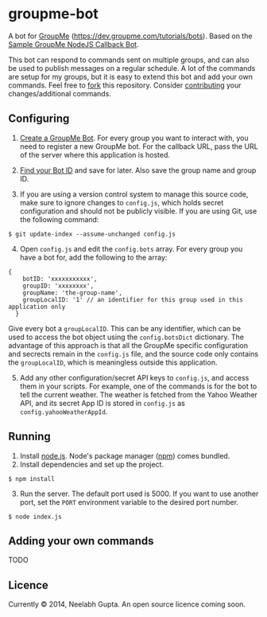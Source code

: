 groupme-bot
===========
A bot for [GroupMe](https://groupme.com/) (https://dev.groupme.com/tutorials/bots).
Based on the [Sample GroupMe NodeJS Callback Bot](https://github.com/groupme/bot-tutorial-nodejs).

This bot can respond to commands sent on multiple groups, and can also be used to publish messages on a regular schedule. A lot of the commands are setup for my groups, but it is easy to extend this bot and add your own commands. Feel free to [fork](https://help.github.com/articles/fork-a-repo/) this repository. Consider [contributing](https://guides.github.com/activities/contributing-to-open-source/#contributing) your changes/additional commands.

Configuring
-----------
1. [Create a GroupMe Bot](https://github.com/groupme/bot-tutorial-nodejs#next-create-a-groupme-bot). For every group you want to interact with, you need to register a new GroupMe bot. For the callback URL, pass the URL of the server where this application is hosted.

2. [Find your Bot ID](https://github.com/neelabhg/groupme-bot#find-your-bot-id) and save for later. Also save the group name and group ID.

3. If you are using a version control system to manage this source code, make sure to ignore changes to `config.js`, which holds secret configuration and should not be publicly visible. If you are using Git, use the following command:  
```
$ git update-index --assume-unchanged config.js
```

4. Open `config.js` and edit the `config.bots` array. For every group you have a bot for, add the following to the array:
```
{
    botID: 'xxxxxxxxxxx',
    groupID: 'xxxxxxxx',
    groupName: 'the-group-name',
    groupLocalID: '1' // an identifier for this group used in this application only
  }
```
Give every bot a `groupLocalID`. This can be any identifier, which can be used to access the bot object using the `config.botsDict` dictionary. The advantage of this approach is that all the GroupMe specific configuration and secrects remain in the `config.js` file, and the source code only contains the `groupLocalID`, which is meaningless outside this application.

5. Add any other configuration/secret API keys to `config.js`, and access them in your scripts. For example, one of the commands is for the bot to tell the current weather. The weather is fetched from the Yahoo Weather API, and its secret App ID is stored in `config.js` as `config.yahooWeatherAppId`.

Running
-------
1. Install [node.js](http://nodejs.org/). Node's package manager ([npm](https://www.npmjs.org/)) comes bundled.
2. Install dependencies and set up the project.  
```
$ npm install
```
3. Run the server. The default port used is 5000. If you want to use another port, set the `PORT` environment variable to the desired port number.
```
$ node index.js
```

Adding your own commands
------------------------
TODO

Licence
-------
Currently &copy; 2014, Neelabh Gupta. An open source licence coming soon.

